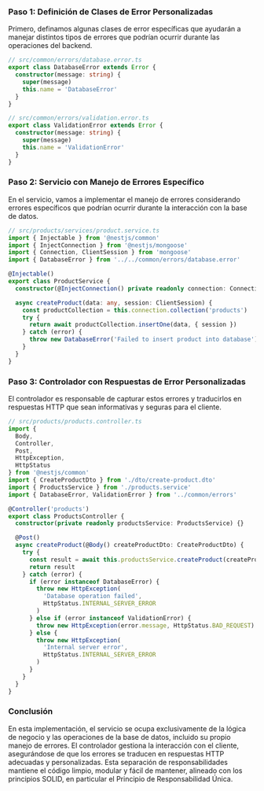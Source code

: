 ### Paso 1: Definición de Clases de Error Personalizadas

Primero, definamos algunas clases de error específicas que ayudarán a manejar distintos tipos de errores que podrían ocurrir durante las operaciones del backend.

```typescript
// src/common/errors/database.error.ts
export class DatabaseError extends Error {
  constructor(message: string) {
    super(message)
    this.name = 'DatabaseError'
  }
}

// src/common/errors/validation.error.ts
export class ValidationError extends Error {
  constructor(message: string) {
    super(message)
    this.name = 'ValidationError'
  }
}
```

### Paso 2: Servicio con Manejo de Errores Específico

En el servicio, vamos a implementar el manejo de errores considerando errores específicos que podrían ocurrir durante la interacción con la base de datos.

```typescript
// src/products/services/product.service.ts
import { Injectable } from '@nestjs/common'
import { InjectConnection } from '@nestjs/mongoose'
import { Connection, ClientSession } from 'mongoose'
import { DatabaseError } from '../../common/errors/database.error'

@Injectable()
export class ProductService {
  constructor(@InjectConnection() private readonly connection: Connection) {}

  async createProduct(data: any, session: ClientSession) {
    const productCollection = this.connection.collection('products')
    try {
      return await productCollection.insertOne(data, { session })
    } catch (error) {
      throw new DatabaseError('Failed to insert product into database')
    }
  }
}
```

### Paso 3: Controlador con Respuestas de Error Personalizadas

El controlador es responsable de capturar estos errores y traducirlos en respuestas HTTP que sean informativas y seguras para el cliente.

```typescript
// src/products/products.controller.ts
import {
  Body,
  Controller,
  Post,
  HttpException,
  HttpStatus
} from '@nestjs/common'
import { CreateProductDto } from './dto/create-product.dto'
import { ProductsService } from './products.service'
import { DatabaseError, ValidationError } from '../common/errors'

@Controller('products')
export class ProductsController {
  constructor(private readonly productsService: ProductsService) {}

  @Post()
  async createProduct(@Body() createProductDto: CreateProductDto) {
    try {
      const result = await this.productsService.createProduct(createProductDto)
      return result
    } catch (error) {
      if (error instanceof DatabaseError) {
        throw new HttpException(
          'Database operation failed',
          HttpStatus.INTERNAL_SERVER_ERROR
        )
      } else if (error instanceof ValidationError) {
        throw new HttpException(error.message, HttpStatus.BAD_REQUEST)
      } else {
        throw new HttpException(
          'Internal server error',
          HttpStatus.INTERNAL_SERVER_ERROR
        )
      }
    }
  }
}
```

### Conclusión

En esta implementación, el servicio se ocupa exclusivamente de la lógica de negocio y las operaciones de la base de datos, incluido su propio manejo de errores. El controlador gestiona la interacción con el cliente, asegurándose de que los errores se traducen en respuestas HTTP adecuadas y personalizadas. Esta separación de responsabilidades mantiene el código limpio, modular y fácil de mantener, alineado con los principios SOLID, en particular el Principio de Responsabilidad Única.
